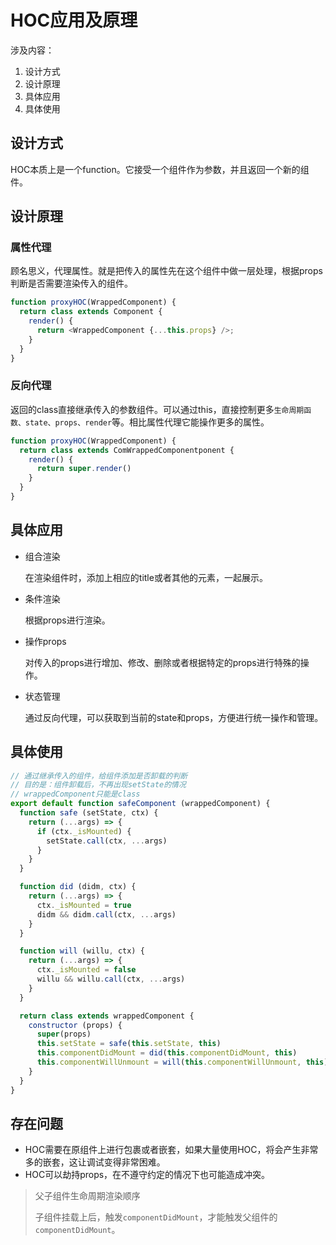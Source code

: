 # HOC应用及原理

涉及内容：
1. 设计方式
2. 设计原理
3. 具体应用
4. 具体使用

## 设计方式

HOC本质上是一个function。它接受一个组件作为参数，并且返回一个新的组件。

## 设计原理

### 属性代理
顾名思义，代理属性。就是把传入的属性先在这个组件中做一层处理，根据props判断是否需要渲染传入的组件。

```javascript
function proxyHOC(WrappedComponent) {
  return class extends Component {
    render() {
      return <WrappedComponent {...this.props} />;
    }
  }
}
```

### 反向代理
返回的class直接继承传入的参数组件。可以通过this，直接控制更多`生命周期函数、state、props、render`等。相比属性代理它能操作更多的属性。

```javascript
function proxyHOC(WrappedComponent) {
  return class extends ComWrappedComponentponent {
    render() {
      return super.render()
    }
  }
}

```

## 具体应用

- 组合渲染

  在渲染组件时，添加上相应的title或者其他的元素，一起展示。 
- 条件渲染
  
  根据props进行渲染。
- 操作props

  对传入的props进行增加、修改、删除或者根据特定的props进行特殊的操作。
- 状态管理
  
  通过反向代理，可以获取到当前的state和props，方便进行统一操作和管理。


## 具体使用
```javascript
// 通过继承传入的组件，给组件添加是否卸载的判断
// 目的是：组件卸载后，不再出现setState的情况
// wrappedComponent只能是class
export default function safeComponent (wrappedComponent) {
  function safe (setState, ctx) {
    return (...args) => {
      if (ctx._isMounted) {
        setState.call(ctx, ...args)
      }
    }
  }

  function did (didm, ctx) {
    return (...args) => {
      ctx._isMounted = true
      didm && didm.call(ctx, ...args)
    }
  }

  function will (willu, ctx) {
    return (...args) => {
      ctx._isMounted = false
      willu && willu.call(ctx, ...args)
    }
  }

  return class extends wrappedComponent {
    constructor (props) {
      super(props)
      this.setState = safe(this.setState, this)
      this.componentDidMount = did(this.componentDidMount, this)
      this.componentWillUnmount = will(this.componentWillUnmount, this)
    }
  }
}

```

## 存在问题
- HOC需要在原组件上进行包裹或者嵌套，如果大量使用HOC，将会产生非常多的嵌套，这让调试变得非常困难。
- HOC可以劫持props，在不遵守约定的情况下也可能造成冲突。



> 父子组件生命周期渲染顺序
> 
> 子组件挂载上后，触发`componentDidMount`，才能触发父组件的`componentDidMount`。




